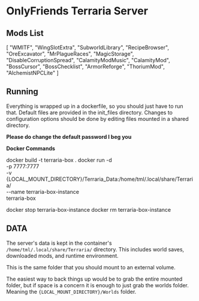 # OnlyFriends Terraria Server 

## Mods List 

[
  "WMITF",
  "WingSlotExtra",
  "SubworldLibrary",
  "RecipeBrowser",
  "OreExcavator",
  "MrPlagueRaces",
  "MagicStorage",
  "DisableCorruptionSpread",
  "CalamityModMusic",
  "CalamityMod",
  "BossCursor",
  "BossChecklist",
  "ArmorReforge",
  "ThoriumMod",
  "AlchemistNPCLite"
]

## Running 

Everything is wrapped up in a dockerfile, so you should just have to run that. 
Default files are provided in the init_files directory. 
Changes to configuration options should be done by editing files mounted in a shared directory. 

**Please do change the default password I beg you**

**Docker Commands** 

docker build -t terraria-box .
docker run -d \
 -p 7777:7777 \
 -v {LOCAL_MOUNT_DIRECTORY}/Terraria_Data:/home/tml/.local/share/Terraria/ \
 --name terraria-box-instance \
 terraria-box


docker stop terraria-box-instance 
docker rm terraria-box-instance 

## DATA 

The server's data is kept in the container's `/home/tml/.local/share/Terraria/` directory. 
This includes world saves, downloaded mods, and runtime environment. 

This is the same folder that you should mount to an external volume. 

The easiest way to back things up would be to grab the entire mounted folder, 
but if space is a concern it is enough to just grab the worlds folder. 
Meaning the `{LOCAL_MOUNT_DIRECTORY}/Worlds` folder. 
